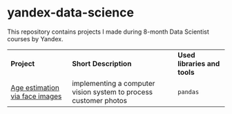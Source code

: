 # yandex-data-science
This repository contains projects I made during 8-month Data Scientist courses by Yandex.
<table>
    <tbody>
        <tr>
            <td>
                <strong>Project</strong>
            </td>
            <td>
                <strong>Short Description</strong>
            </td>
            <td>
                <strong>Used libraries and tools</strong>
            </td>
        </tr>
        <tr>
            <td>
                <a href="https://github.com/garneteclogite/yandex-data-science/blob/main/Age%20estimation%20via%20face%20images.ipynb">Age estimation via face images</a>
            </td>
            <td>
                implementing a computer vision system to process customer photos
            </td>
            <td>
                 <code>pandas</code>
            </td>
        </tr>
    </tbody>
</table>
